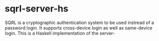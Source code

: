 # sqrl-server-hs
SQRL is a cryptographic authentication system to be used instread of a password login. It supports cross-device login as well as same-device login. This is a Haskell implementation of the server-
